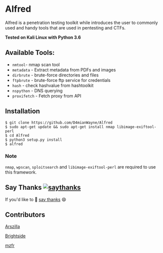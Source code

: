 # Alfred
Alfred is a penetration testing toolkit while introduces the user to commonly used and handy tools that are used in
pentesting and CTFs.

**Tested on Kali Linux with Python 3.6**

## Available Tools:
- `nmtool`- nmap scan tool
- `metadata` - Extract metadata from PDFs and images
- `dirbrute` - brute-force directories and files
- `ftpbrute` - brute-force ftp service for credentials
- `hash` - check hashvalue from hashtoolkit
- `nspython` - DNS querying
- `proxifetch` - Fetch proxy from API

## Installation
```
$ git clone https://github.com/D4mianWayne/Alfred
$ sudo apt-get update && sudo apt-get install nmap libimage-exiftool-perl
$ cd Alfred
$ python3 setup.py install
$ alfred
```

### Note
`nmap`, `wpscan`, `sploitsearch` and `libimage-exiftool-perl` are required to use this framework.

## Say Thanks [![saythanks](https://img.shields.io/badge/say-thanks-ff69b4.svg)](https://saythanks.io/to/D4mianWayne)

If you'd like to :tada: [say thanks](https://saythanks.io/to/D4mianWayne) :smile:

## Contributors
[Arszilla][Arszilla]

[Brightside][Brightside]

[mzfr][mzfr]


[Say Thanks]: https://saythanks.io/to/D4mianWayne
[Arszilla]:     https://github.com/Arzilla
[mzfr]:         https://github.com/mzfr
[Brightside]:   https://github.com/brightsd


